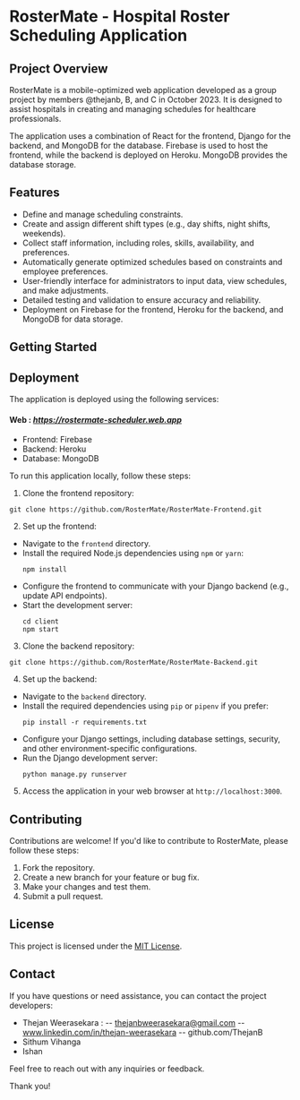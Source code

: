 # RosterMate - Hospital Roster Scheduling Application

## Project Overview

RosterMate is a mobile-optimized web application developed as a group project by members @thejanb, B, and C in October 2023. It is designed to assist hospitals in creating and managing schedules for healthcare professionals.

The application uses a combination of React for the frontend, Django for the backend, and MongoDB for the database. Firebase is used to host the frontend, while the backend is deployed on Heroku. MongoDB provides the database storage.

## Features

- Define and manage scheduling constraints.
- Create and assign different shift types (e.g., day shifts, night shifts, weekends).
- Collect staff information, including roles, skills, availability, and preferences.
- Automatically generate optimized schedules based on constraints and employee preferences.
- User-friendly interface for administrators to input data, view schedules, and make adjustments.
- Detailed testing and validation to ensure accuracy and reliability.
- Deployment on Firebase for the frontend, Heroku for the backend, and MongoDB for data storage.

## Getting Started


## Deployment

The application is deployed using the following services:

#### Web : *https://rostermate-scheduler.web.app*
- Frontend: Firebase
- Backend: Heroku
- Database: MongoDB


To run this application locally, follow these steps:

1. Clone the frontend repository:
```
git clone https://github.com/RosterMate/RosterMate-Frontend.git
```

2. Set up the frontend:
- Navigate to the `frontend` directory.
- Install the required Node.js dependencies using `npm` or `yarn`:
  ```
  npm install
  ```
- Configure the frontend to communicate with your Django backend (e.g., update API endpoints).
- Start the development server:
  ```
  cd client
  npm start
  ```

3. Clone the backend repository:
```
git clone https://github.com/RosterMate/RosterMate-Backend.git
```

4. Set up the backend:
   
- Navigate to the `backend` directory.
- Install the required dependencies using `pip` or `pipenv` if you prefer:
  ```
  pip install -r requirements.txt
  ```
- Configure your Django settings, including database settings, security, and other environment-specific configurations.
- Run the Django development server:
  ```
  python manage.py runserver
  ```
  
5. Access the application in your web browser at `http://localhost:3000`.

## Contributing

Contributions are welcome! If you'd like to contribute to RosterMate, please follow these steps:

1. Fork the repository.
2. Create a new branch for your feature or bug fix.
3. Make your changes and test them.
4. Submit a pull request.

## License

This project is licensed under the [MIT License](LICENSE).

## Contact

If you have questions or need assistance, you can contact the project developers:

- Thejan Weerasekara :
    -- thejanbweerasekara@gmail.com
    -- www.linkedin.com/in/thejan-weerasekara
    -- github.com/ThejanB
- Sithum Vihanga
- Ishan

Feel free to reach out with any inquiries or feedback.

Thank you!

